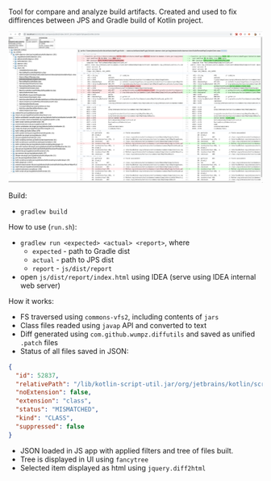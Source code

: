 Tool for compare and analyze build artifacts.
Created and used to fix diffirences between JPS and Gradle build of Kotlin project.

![screenshot](about.png)

Build:
- `gradlew build`

How to use (`run.sh`):
- `gradlew run <expected> <actual> <report>`, where
  - `expected` - path to Gradle dist
  - `actual` - path to JPS dist
  - `report` - `js/dist/report`
- open `js/dist/report/index.html` using IDEA (serve using IDEA internal web server)

How it works:
- FS traversed using `commons-vfs2`, including contents of `jars`
- Class files readed using `javap` API and converted to text
- Diff generated using `com.github.wumpz.diffutils` and saved as unified `.patch` files
- Status of all files saved in JSON:
```json
{
  "id": 52837,
  "relativePath": "/lib/kotlin-script-util.jar/org/jetbrains/kotlin/script/util/KotlinAnnotatedScriptDependenciesResolver.class",
  "noExtension": false,
  "extension": "class",
  "status": "MISMATCHED",
  "kind": "CLASS",
  "suppressed": false
}
```
- JSON loaded in JS app with applied filters and tree of files built.
- Tree is displayed in UI using `fancytree`
- Selected item displayed as html using `jquery.diff2html`